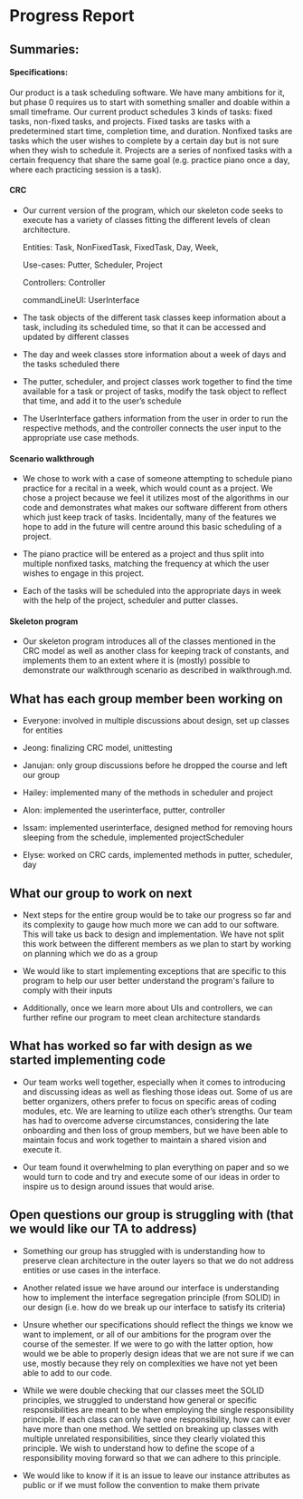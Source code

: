# Progress Report

## Summaries:

#### Specifications:
   Our product is a task scheduling software. We have many ambitions for it, but phase 0 requires us to start with something smaller and doable within a small timeframe. Our current product schedules 3 kinds of tasks: fixed tasks, non-fixed tasks, and projects. Fixed tasks are tasks with a predetermined start time, completion time, and duration. Nonfixed tasks are tasks which the user wishes to complete by a certain day but is not sure when they wish to schedule it. Projects are a series of nonfixed tasks with a certain frequency that share the same goal (e.g. practice piano once a day, where each practicing session is a task).
#### CRC
-   Our current version of the program, which our skeleton code seeks to execute has a variety of classes fitting the different levels of clean architecture.

      Entities: Task, NonFixedTask, FixedTask, Day, Week,

      Use-cases: Putter, Scheduler, Project

      Controllers: Controller

      commandLineUI: UserInterface

-   The task objects of the different task classes keep information about a task, including its scheduled time, so that it can be accessed and updated by different classes

-   The day and week classes store information about a week of days and the tasks scheduled there

-   The putter, scheduler, and project classes work together to find the time available for a task or project of tasks, modify the task object to reflect that time, and add it to the user’s schedule

-   The UserInterface gathers information from the user in order to run the respective methods, and the controller connects the user input to the appropriate use case methods.

#### Scenario walkthrough

-   We chose to work with a case of someone attempting to schedule piano practice for a recital in a week, which would count as a project. We chose a project because we feel it utilizes most of the algorithms in our code and demonstrates what makes our software different from others which just keep track of tasks. Incidentally, many of the features we hope to add in the future will centre around this basic scheduling of a project.

-   The piano practice will be entered as a project and thus split into multiple nonfixed tasks, matching the frequency at which the user wishes to engage in this project.

-   Each of the tasks will be scheduled into the appropriate days in week with the help of the project, scheduler and putter classes.

#### Skeleton program

-   Our skeleton program introduces all of the classes mentioned in the CRC model as well as another class for keeping track of constants, and implements them to an extent where it is (mostly) possible to demonstrate our walkthrough scenario as described in walkthrough.md.

## What has each group member been working on

-   Everyone: involved in multiple discussions about design, set up classes for entities

-   Jeong: finalizing CRC model, unittesting

-   Janujan: only group discussions before he dropped the course and left our group

-   Hailey: implemented many of the methods in scheduler and project

-   Alon: implemented the userinterface, putter, controller

-   Issam: implemented userinterface, designed method for removing hours sleeping from the schedule, implemented projectScheduler

-   Elyse: worked on CRC cards, implemented methods in putter, scheduler, day

## What our group to work on next

-   Next steps for the entire group would be to take our progress so far and its complexity to gauge how much more we can add to our software. This will take us back to design and implementation.  We have not split this work between the different members as we plan to start by working on planning which we do as a group

-   We would like to start implementing exceptions that are specific to this program to help our user better understand the program's failure to comply with their inputs

-   Additionally, once we learn more about UIs and controllers, we can further refine our program to meet clean architecture standards

## What has worked so far with design as we started implementing code

-   Our team works well together, especially when it comes to introducing and discussing ideas as well as fleshing those ideas out. Some of us are better organizers, others prefer to focus on specific areas of coding modules, etc. We are learning to utilize each other’s strengths. Our team has had to overcome adverse circumstances, considering the late onboarding and then loss of group members, but we have been able to maintain focus and work together to maintain a shared vision and execute it.

-   Our team found it overwhelming to plan everything on paper and so we would turn to code and try and execute some of our ideas in order to inspire us to design around issues that would arise.

## Open questions our group is struggling with (that we would like our TA to address)

- Something our group has struggled with is understanding how to preserve clean architecture in the outer layers so that we do not address entities or use cases in the interface.

- Another related issue we have around our interface is understanding how to implement the interface segregation principle (from SOLID) in our design (i.e. how do we break up our interface to satisfy its criteria)

- Unsure whether our specifications should reflect the things we know we want to implement, or all of our ambitions for the program over the course of the semester. If we were to go with the latter option, how would we be able to properly design ideas that we are not sure if we can use, mostly because they rely on complexities we have not yet been able to add to our code.

- While we were double checking that our classes meet the SOLID principles, we struggled to understand how general or specific responsibilities are meant to be when employing the single responsibility principle. If each class can only have one responsibility, how can it ever have more than one method. We settled on breaking up classes with multiple unrelated responsibilities, since they clearly violated this principle. We wish to understand how to define the scope of a responsibility moving forward so that we can adhere to this principle.

- We would like to know if it is an issue to leave our instance attributes as public or if we must follow the convention to make them private

